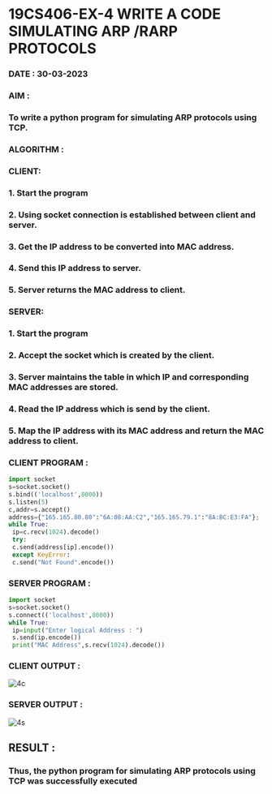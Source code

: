 # 19CS406-EX-4 WRITE A CODE SIMULATING ARP /RARP PROTOCOLS
### DATE : 30-03-2023
### AIM :
### To write a python program for simulating ARP protocols using TCP.
### ALGORITHM :
### CLIENT:
### 1. Start the program
### 2. Using socket connection is established between client and server.
### 3. Get the IP address to be converted into MAC address.
### 4. Send this IP address to server.
### 5. Server returns the MAC address to client.
### SERVER:
### 1. Start the program
### 2. Accept the socket which is created by the client.
### 3. Server maintains the table in which IP and corresponding MAC addresses are stored.
### 4. Read the IP address which is send by the client.
### 5. Map the IP address with its MAC address and return the MAC address to client.
### CLIENT PROGRAM :
```py
import socket
s=socket.socket()
s.bind(('localhost',8000))
s.listen(5)
c,addr=s.accept()
address={"165.165.80.80":"6A:08:AA:C2","165.165.79.1":"8A:BC:E3:FA"};
while True:
 ip=c.recv(1024).decode()
 try:
 c.send(address[ip].encode())
 except KeyError:
 c.send("Not Found".encode()) 
```
### SERVER PROGRAM :
```py
import socket
s=socket.socket()
s.connect(('localhost',8000))
while True:
 ip=input("Enter logical Address : ")
 s.send(ip.encode())
 print("MAC Address",s.recv(1024).decode())

```
### CLIENT OUTPUT :
![4c](https://github.com/ARSHADAHMEDM/EX-4/assets/128116503/e0c104e1-8b01-4e08-a3b9-9b448c19967a)


### SERVER OUTPUT :
![4s](https://github.com/ARSHADAHMEDM/EX-4/assets/128116503/7b3befbc-e0b2-42c4-9849-c8a96771ae08)



## RESULT :
### Thus, the python program for simulating ARP protocols using TCP was successfully executed

